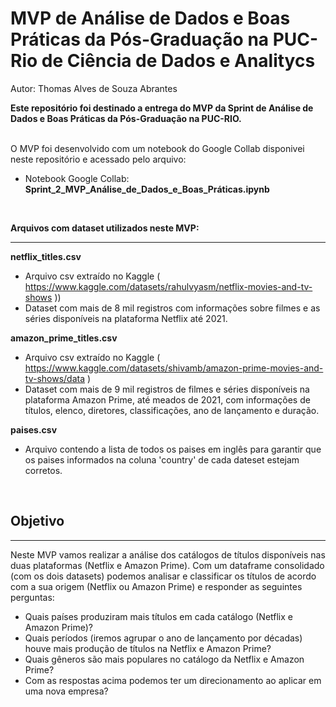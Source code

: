 # MVP de Análise de Dados e Boas Práticas da Pós-Graduação na PUC-Rio de Ciência de Dados e Analitycs
Autor: Thomas Alves de Souza Abrantes

**Este repositório foi destinado a entrega do MVP da Sprint de Análise de Dados e Boas Práticas da Pós-Graduação na PUC-RIO.**  
<br>

O MVP foi desenvolvido com um notebook do Google Collab disponivei neste repositório e acessado pelo arquivo:
*  Notebook Google Collab: **Sprint_2_MVP_Análise_de_Dados_e_Boas_Práticas.ipynb**
<br>

**Arquivos com dataset utilizados neste MVP:**
<hr>

**netflix_titles.csv**  
  *  Arquivo csv extraído no Kaggle ( https://www.kaggle.com/datasets/rahulvyasm/netflix-movies-and-tv-shows ))
  *  Dataset com mais de 8 mil registros com informações sobre filmes e as séries disponíveis na plataforma Netflix até 2021.
  
**amazon_prime_titles.csv**  
  *  Arquivo csv extraído no Kaggle ( https://www.kaggle.com/datasets/shivamb/amazon-prime-movies-and-tv-shows/data )
  *  Dataset com mais de 9 mil registros de filmes e séries disponíveis na plataforma Amazon Prime, até meados de 2021, com informações de títulos, elenco, diretores, classificações, ano de lançamento e duração.

**paises.csv**  
  *  Arquivo contendo a lista de todos os paises em inglês para garantir que os paises informados na coluna 'country' de cada dateset estejam corretos.
<br>

## **Objetivo**  
<hr>
Neste MVP vamos realizar a análise dos catálogos de títulos disponíveis nas duas plataformas (Netflix e Amazon Prime).  
Com um dataframe consolidado (com os dois datasets) podemos analisar e classificar os títulos de acordo com a sua origem (Netflix ou Amazon Prime) e responder as seguintes perguntas:

*  Quais países produziram mais títulos em cada catálogo (Netflix e Amazon Prime)?
*  Quais períodos (iremos agrupar o ano de lançamento por décadas) houve mais produção de títulos na Netflix e Amazon Prime?
*  Quais gêneros são mais populares no catálogo da Netflix e Amazon Prime?
*  Com as respostas acima podemos ter um direcionamento ao aplicar em uma nova empresa?
